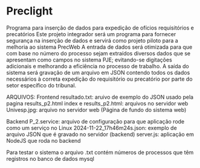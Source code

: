 # Preclight
Programa para inserção de dados para expedição de ofícios requisitórios e precatórios
Este projeto integrador será um programa para fornecer segurança na inserção de dados e servirá como projeto piloto para a melhoria ao sistema PrecWeb
A entrada de dados será otimizada para que com base no número do processo sejam extraídos diversos dados que se apresentam como campos no sistema PJE; evitando-se digitações adicionais e melhorando a eficiência no processo de trabalho.
A saída do sistema será gravação de um arquivo em JSON contendo todos os dados necessários à correta expedição do requisitório ou precatório por parte do setor específico do tribunal.


ARQUIVOS:
Frontend
resultado.txt: aruivo de exemplo do JSON usado pela pagina results_p2.html
index e results_p2.html: arquivos no servidor web
Univesp.jpg: arquivo no servidor web (Página de fundo do sistema web)

Backend
P_2.service: arquivo de configuração para que aplicação rode como um serviço no Linux
2024-11-22_17h46m24s.json: exemplo de arquivo JSON que é gravado no servidor (backend)
server.js: aplicação em NodeJS que roda no backend

Para testar o sistema o arquivo .txt contém números de processos que têm registros no banco de dados mysql
